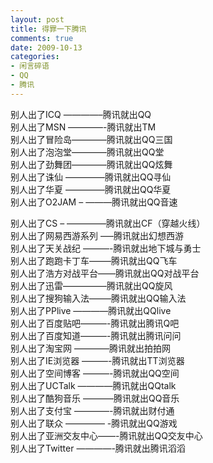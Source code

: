```yaml
---
layout: post
title: 得罪一下腾讯
comments: true
date: 2009-10-13
categories:
- 闲言碎语
- QQ
- 腾讯
---
```


<p>别人出了ICQ ————–腾讯就出QQ<br />别人出了MSN ————-腾讯就出TM<br />别人出了冒险岛————腾讯就出QQ三国<br />别人出了泡泡堂————腾讯就出QQ堂<br />别人出了劲舞团————腾讯就出QQ炫舞<br />别人出了诛仙 ————–腾讯就出QQ寻仙<br />别人出了华夏 ————–腾讯就出QQ华夏<br />别人出了O2JAM – ———腾讯就出QQ音速</p>
<p><!--more--></p>
<p>别人出了CS – ————–腾讯就出CF（穿越火线）<br />别人出了网易西游系列 —–腾讯就出幻想西游<br />别人出了天关战纪 ———-腾讯就出地下城与勇士<br />别人出了跑跑卡丁车——–腾讯就出QQ飞车<br />别人出了浩方对战平台——腾讯就出QQ对战平台<br />别人出了迅雷—————腾讯就出QQ旋风<br />别人出了搜狗<span onclick="tagshow(event)">输入法</span>——–腾讯就出QQ输入法<br />别人出了PPlive ————腾讯就出QQlive<br />别人出了百度贴吧———-腾讯就出腾讯Q吧<br />别人出了百度知道———-腾讯就出腾讯问问<br />别人出了淘宝网 ————腾讯就出拍拍网<br />别人出了IE浏览器 ———-腾讯就出TT浏览器<br />别人出了空间博客 ———-腾讯就出QQ空间<br />别人出了UCTalk ————腾讯就出QQtalk<br />别人出了酷狗<span onclick="tagshow(event)">音乐</span> ———–腾讯就出QQ音乐<br />别人出了支付宝 ————-腾讯就出财付通<br />别人出了联众 ————– -腾讯就出QQ<span onclick="tagshow(event)">游戏</span><br />别人出了亚洲交友中心——-腾讯就出QQ交友中心<br />别人出了Twitter ————-腾讯就出腾讯滔滔</p>				
